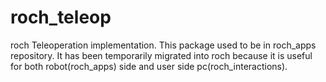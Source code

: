 roch_teleop
================

roch Teleoperation implementation. 
This package used to be in roch_apps repository. It has been temporarily migrated into roch 
because it is useful for both robot(roch_apps) side and user side pc(roch_interactions). 
